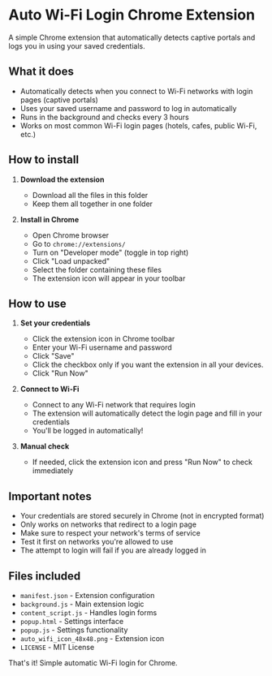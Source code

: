 # Auto Wi-Fi Login Chrome Extension

A simple Chrome extension that automatically detects captive portals and logs you in using your saved credentials.

## What it does
- Automatically detects when you connect to Wi-Fi networks with login pages (captive portals)
- Uses your saved username and password to log in automatically
- Runs in the background and checks every 3 hours
- Works on most common Wi-Fi login pages (hotels, cafes, public Wi-Fi, etc.)

## How to install

1. **Download the extension**
   - Download all the files in this folder
   - Keep them all together in one folder

2. **Install in Chrome**
   - Open Chrome browser
   - Go to `chrome://extensions/`
   - Turn on "Developer mode" (toggle in top right)
   - Click "Load unpacked"
   - Select the folder containing these files
   - The extension icon will appear in your toolbar

## How to use

1. **Set your credentials**
   - Click the extension icon in Chrome toolbar
   - Enter your Wi-Fi username and password
   - Click "Save"
   - Click the checkbox only if you want the extension in all your devices.
   - Click "Run Now"

2. **Connect to Wi-Fi**
   - Connect to any Wi-Fi network that requires login
   - The extension will automatically detect the login page and fill in your credentials
   - You'll be logged in automatically!

3. **Manual check**
   - If needed, click the extension icon and press "Run Now" to check immediately

## Important notes
- Your credentials are stored securely in Chrome (not in encrypted format)
- Only works on networks that redirect to a login page
- Make sure to respect your network's terms of service
- Test it first on networks you're allowed to use
- The attempt to login will fail if you are already logged in

## Files included
- `manifest.json` - Extension configuration
- `background.js` - Main extension logic
- `content_script.js` - Handles login forms
- `popup.html` - Settings interface
- `popup.js` - Settings functionality
- `auto_wifi_icon_48x48.png` - Extension icon
- `LICENSE` - MIT License

That's it! Simple automatic Wi-Fi login for Chrome.
